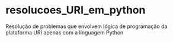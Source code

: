 # resolucoes_URI_em_python

Resolução de problemas que envolvem lógica de programação da plataforma URI apenas com a linguagem Python 
